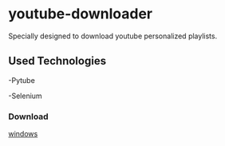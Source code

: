 # youtube-downloader

Specially designed to download youtube personalized playlists.

## Used Technologies

-Pytube

-Selenium

### Download
[windows](https://github.com/Naween-Pasindu/youtube-downloader/releases/download/v0.1.1alpha/app-v0.1.1alpha.exe)
